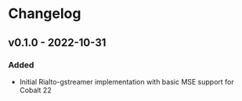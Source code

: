 # Changelog

## v0.1.0 - 2022-10-31

### Added
- Initial Rialto-gstreamer implementation with basic MSE support for Cobalt 22

